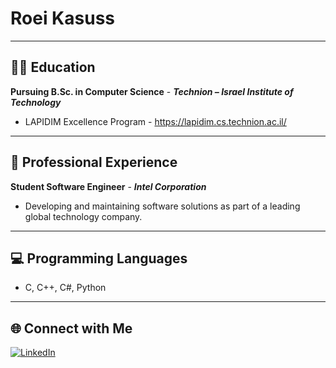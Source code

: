 # Roei Kasuss

---

## 👨‍🎓 Education
**Pursuing B.Sc. in Computer Science** - **_Technion – Israel Institute of Technology_**
- LAPIDIM Excellence Program - https://lapidim.cs.technion.ac.il/

---

## 💼 Professional Experience
**Student Software Engineer** - **_Intel Corporation_**  
- Developing and maintaining software solutions as part of a leading global technology company.

---

## 💻 Programming Languages
- C, C++, C#, Python

---

## 🌐 Connect with Me
[![LinkedIn](https://img.shields.io/badge/LinkedIn-blue?style=flat&logo=linkedin&logoColor=white)](https://www.linkedin.com/in/roei-kasuss)
